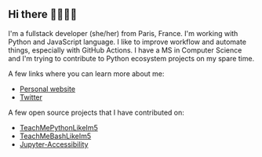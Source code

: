 ## Hi there 👩🏽‍💻👋

I'm a fullstack developer (she/her) from Paris, France. I'm working with Python and JavaScript language. I like to improve workflow and automate things, especially with GitHub Actions. I have a MS in Computer Science and I'm trying to contribute to Python ecosystem projects on my spare time.   

A few links where you can learn more about me:
- [Personal website](https://sarahabd.com)
- [Twitter](https://twitter.com/sabderemane_)

A few open source projects that I have contributed on:
- [TeachMePythonLikeIm5](https://github.com/inspirezonetech/TeachMePythonLikeIm5)
- [TeachMeBashLikeIm5](https://github.com/inspirezonetech/TeachMeBashLikeIm5)
- [Jupyter-Accessibility](https://github.com/jupyter/accessibility)

